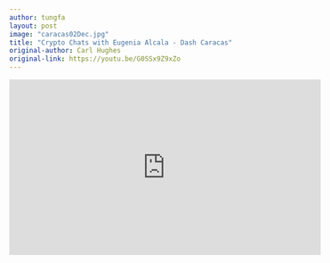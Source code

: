 ```yaml
---
author: tungfa
layout: post
image: "caracas02Dec.jpg"
title: "Crypto Chats with Eugenia Alcala - Dash Caracas"
original-author: Carl Hughes
original-link: https://youtu.be/G0SSx9Z9xZo
---
```


<iframe width="560" height="315" src="https://www.youtube.com/embed/G0SSx9Z9xZo" frameborder="0" gesture="media" allow="encrypted-media" allowfullscreen></iframe>
